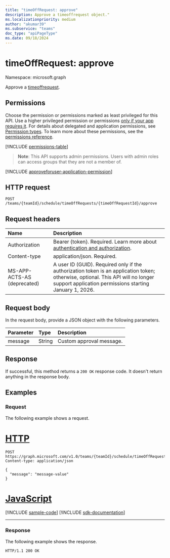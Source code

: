 ```yaml
---
title: "timeOffRequest: approve"
description: Approve a timeoffrequest object."
ms.localizationpriority: medium
author: "akumar39"
ms.subservice: "teams"
doc_type: "apiPageType"
ms.date: 09/18/2024
---
```


# timeOffRequest: approve

Namespace: microsoft.graph

Approve a [timeoffrequest](../resources/timeoffrequest.md).

## Permissions

Choose the permission or permissions marked as least privileged for this API. Use a higher privileged permission or permissions [only if your app requires it](/graph/permissions-overview#best-practices-for-using-microsoft-graph-permissions). For details about delegated and application permissions, see [Permission types](/graph/permissions-overview#permission-types). To learn more about these permissions, see the [permissions reference](/graph/permissions-reference).

<!-- { "blockType": "permissions", "name": "timeoffrequest_approve" } -->
[!INCLUDE [permissions-table](../includes/permissions/timeoffrequest-approve-permissions.md)]

> **Note**: This API supports admin permissions. Users with admin roles can access groups that they are not a member of.

[!INCLUDE [approveforuser-application-permission](../includes/approveforuser-application-permission.md)]

## HTTP request

<!-- { "blockType": "ignored" } -->

```http
POST /teams/{teamId}/schedule/timeOffRequests/{timeOffRequestId}/approve
```

## Request headers

| Name          | Description   |
|:--------------|:--------------|
|Authorization|Bearer {token}. Required. Learn more about [authentication and authorization](/graph/auth/auth-concepts).|
| Content-type | application/json. Required. |
| MS-APP-ACTS-AS (deprecated) | A user ID (GUID). Required only if the authorization token is an application token; otherwise, optional. This API will no longer support application permissions starting January 1, 2026.|

## Request body

In the request body, provide a JSON object with the following parameters.

| Parameter    | Type        | Description |
|:-------------|:------------|:------------|
|message|String|Custom approval message.|

## Response

If successful, this method returns a `200 OK` response code. It doesn't return anything in the response body.

## Examples

### Request

The following example shows a request.


# [HTTP](#tab/http)
<!-- {
  "blockType": "request",
  "name": "timeoffrequest_approve"
}-->

```http
POST https://graph.microsoft.com/v1.0/teams/{teamId}/schedule/timeOffRequests/{timeOffRequestId}/approve
Content-type: application/json

{
  "message": "message-value"
}
```

# [JavaScript](#tab/javascript)
[!INCLUDE [sample-code](../includes/snippets/javascript/timeoffrequest-approve-javascript-snippets.md)]
[!INCLUDE [sdk-documentation](../includes/snippets/snippets-sdk-documentation-link.md)]

---

### Response

The following example shows the response.
<!-- {
  "blockType": "response",
  "truncated": true
} -->

```http
HTTP/1.1 200 OK
```

<!-- uuid: 16cd6b66-4b1a-43a1-adaf-3a886856ed98
2019-02-04 14:57:30 UTC -->
<!-- {
  "type": "#page.annotation",
  "description": "timeOffRequest: approve",
  "keywords": "",
  "section": "documentation",
  "tocPath": ""
}-->


